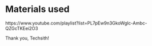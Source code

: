 <h1>Materials used</h1>
https://www.youtube.com/playlist?list=PL7pEw9n3GkoWgIc-Ambc-QZGcTKEei2O3

Thank you, Techsith!
